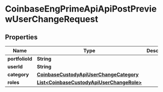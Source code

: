 
# CoinbaseEngPrimeApiApiPostPreviewUserChangeRequest

## Properties
Name | Type | Description | Notes
------------ | ------------- | ------------- | -------------
**portfolioId** | **String** |  | 
**userId** | **String** |  | 
**category** | [**CoinbaseCustodyApiUserChangeCategory**](CoinbaseCustodyApiUserChangeCategory.md) |  | 
**roles** | [**List&lt;CoinbaseCustodyApiUserChangeRole&gt;**](CoinbaseCustodyApiUserChangeRole.md) |  | 




